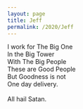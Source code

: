 ```yaml
---
layout: page
title: Jeff 
permalink: /2020/Jeff
---
```


I work for The Big One \
In the Big Tower \
With The Big People \
These are Good People \
But Goodness is not \
One day delivery. \
\
All hail Satan. 